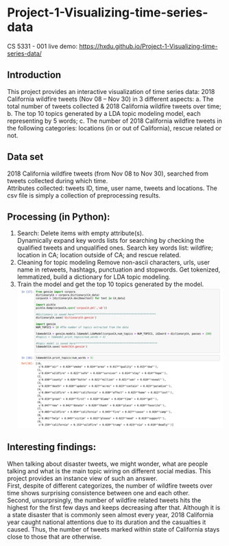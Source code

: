 # Project-1-Visualizing-time-series-data
CS 5331 - 001 
live demo: https://hxdu.github.io/Project-1-Visualizing-time-series-data/  

## Introduction
  This project provides an interactive visualization of time series data: 2018 California wildfire tweets (Nov 08 – Nov 30) in 3 different aspects: 
  a. The total number of tweets collected & 2018 California wildfire tweets over time; 
  b. The top 10 topics generated by a LDA topic modeling model, each representing by 5 words; 
  c. The number of 2018 California wildfire tweets in the following categories: locations (in or out of California), rescue related or not.    
  
## Data set
2018 California wildfire tweets (from Nov 08 to Nov 30), searched from tweets collected during which time.   
Attributes collected: tweets ID, time, user name, tweets and locations. 
The csv file is simply a collection of preprocessing results. 

## Processing (in Python):
1. Search:
    Delete items with empty attribute(s).  
    Dynamically expand key words lists for searching by checking the qualified tweets and unqualified ones.
    Search key words list: wildfire; location in CA; location outside of CA; and rescue related.
2. Cleaning for topic modeling
    Remove non-ascii characters, urls, user name in retweets, hashtags, punctuation and stopwords.
    Get tokenized, lemmatized, build a dictionary for LDA topic modeling.
3. Train the model and get the top 10 topics generated by the model.    
![image](https://github.com/HXDU/Project-1-Visualizing-time-series-data/blob/master/topicsForVVA.png)

## Interesting findings:
   When talking about disaster tweets, we might wonder, what are people talking and what is the main topic wiring on different social medias. This project provides an instance view of such an answer.   
     First, despite of different categorizes, the number of wildfire tweets over time shows surprising consistence between one and each other.   
   Second, unsurprsingly, the number of wildfire related tweets hits the highest for the first few days and keeps decreasing after that. Although it is a state disaster that is commonly seen almost every year, 2018 California year caught national attentions due to its duration and the casualties it caused. Thus, the number of tweets marked within state of California stays close to those that are otherwise. 
   
